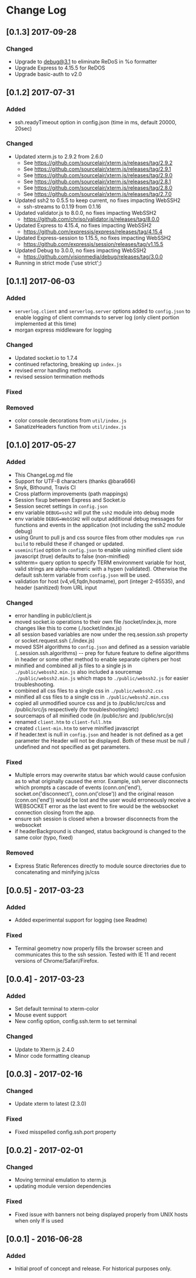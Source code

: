# Change Log
## [0.1.3] 2017-09-28
### Changed
- Upgrade to debug@3.1 to eliminate ReDoS in %o formatter
- Upgrade Express to 4.15.5 for ReDOS
- Upgrade basic-auth to v2.0
## [0.1.2] 2017-07-31
### Added
- ssh.readyTimeout option in config.json (time in ms, default 20000, 20sec)
### Changed
- Updated xterm.js to 2.9.2 from 2.6.0
  - See https://github.com/sourcelair/xterm.js/releases/tag/2.9.2
  - See https://github.com/sourcelair/xterm.js/releases/tag/2.9.1
  - See https://github.com/sourcelair/xterm.js/releases/tag/2.9.0
  - See https://github.com/sourcelair/xterm.js/releases/tag/2.8.1
  - See https://github.com/sourcelair/xterm.js/releases/tag/2.8.0
  - See https://github.com/sourcelair/xterm.js/releases/tag/2.7.0
- Updated ssh2 to 0.5.5 to keep current, no fixes impacting WebSSH2
  - ssh-streams to 0.1.19 from 0.1.16
- Updated validator.js to 8.0.0, no fixes impacting WebSSH2
  - https://github.com/chriso/validator.js/releases/tag/8.0.0
- Updated Express to 4.15.4, no fixes impacting WebSSH2
  - https://github.com/expressjs/express/releases/tag/4.15.4
- Updated Express-session to 1.15.5, no fixes impacting WebSSH2
  - https://github.com/expressjs/session/releases/tag/v1.15.5
- Updated Debug to 3.0.0, no fixes impacting WebSSH2
  - https://github.com/visionmedia/debug/releases/tag/3.0.0
- Running in strict mode ('use strict';)


## [0.1.1] 2017-06-03
### Added
- `serverlog.client` and `serverlog.server` options added to `config.json` to enable logging of client commands to server log (only client portion implemented at this time)
- morgan express middleware for logging
### Changed
- Updated socket.io to 1.7.4
- continued refactoring, breaking up `index.js`
- revised error handling methods
- revised session termination methods
### Fixed
### Removed
- color console decorations from `util/index.js`
- SanatizeHeaders function from `util/index.js`

## [0.1.0] 2017-05-27
### Added
- This ChangeLog.md file
- Support for UTF-8 characters (thanks @bara666)
- Snyk, Bithound, Travis CI
- Cross platform improvements (path mappings)
- Session fixup between Express and Socket.io
- Session secret settings in `config.json`
- env variable `DEBUG=ssh2` will put the `ssh2` module into debug mode
- env variable `DEBUG=WebSSH2` will output additional debug messages for functions
and events in the application (not including the ssh2 module debug)
- using Grunt to pull js and css source files from other modules `npm run build` to rebuild these if changed or updated.
- `useminified` option in `config.json` to enable using minified client side javascript (true) defaults to false (non-minified)
- sshterm= query option to specify TERM environment variable for host, valid strings are alpha-numeric with a hypen (validated). Otherwise the default ssh.term variable from `config.json` will be used.
- validation for host (v4,v6,fqdn,hostname), port (integer 2-65535), and header (sanitized) from URL input

### Changed
- error handling in public/client.js
- moved socket.io operations to their own file /socket/index.js, more changes like this to come (./socket/index.js)
- all session based variables are now under the req.session.ssh property or socket.request.ssh (./index.js)
- moved SSH algorithms to `config.json` and defined as a session variable (..session.ssh.algorithms)
-- prep for future feature to define algorithms in header or some other method to enable separate ciphers per host
- minified and combined all js files to a single js in `./public/webssh2.min.js` also included a sourcemap `./public/webssh2.min.js` which maps to `./public/webssh2.js` for easier troubleshooting.
- combined all css files to a single css in `./public/webssh2.css`
- minified all css files to a single css in `./public/webssh2.min.css`
- copied all unmodified source css and js to /public/src/css and /public/src/js respectively (for troubleshooting/etc)
- sourcemaps of all minified code (in /public/src and /public/src/js)
- renamed `client.htm` to `client-full.htm`
- created `client-min.htm` to serve minified javascript
- if header.text is null in `config.json` and header is not defined as a get parameter the Header will not be displayed. Both of these must be null / undefined and not specified as get parameters.

### Fixed
- Multiple errors may overwrite status bar which would cause confusion as to what originally caused the error. Example, ssh server disconnects which prompts a cascade of events (conn.on('end'), socket.on('disconnect'), conn.on('close')) and the original reason (conn.on('end')) would be lost and the user would erroneously receive a WEBSOCKET error as the last event to fire would be the websocket connection closing from the app.
- ensure ssh session is closed when a browser disconnects from the websocket
- if headerBackground is changed, status background is changed to the same color (typo, fixed)

### Removed
- Express Static References directly to module source directories due to concatenating and minifying js/css

## [0.0.5] - 2017-03-23
### Added
- Added experimental support for logging (see Readme)

### Fixed
- Terminal geometry now properly fills the browser screen and communicates this to the ssh session. Tested with IE 11 and recent versions of Chrome/Safari/Firefox.

## [0.0.4] - 2017-03-23
### Added
- Set default terminal to xterm-color
- Mouse event support
- New config option, config.ssh.term to set terminal

### Changed
- Update to Xterm.js 2.4.0
- Minor code formatting cleanup

## [0.0.3] - 2017-02-16
### Changed
- Update xterm to latest (2.3.0)
### Fixed
- Fixed misspelled config.ssh.port property

## [0.0.2] - 2017-02-01
### Changed
- Moving terminal emulation to xterm.js
- updating module version dependencies

### Fixed
- Fixed issue with banners not being displayed properly from UNIX hosts when only lf is used

## [0.0.1] - 2016-06-28
### Added
- Initial proof of concept and release. For historical purposes only.

